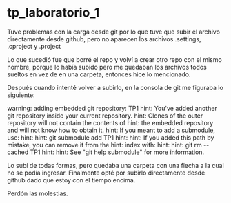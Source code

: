 # tp_laboratorio_1
Tuve problemas con la carga desde git por lo que tuve que subir el archivo directamente desde github, pero no aparecen los archivos .settings, .cproject y .project

Lo que sucedió fue que borré el repo y volví a crear otro repo con el mismo nombre, porque lo había subido pero me quedaban los archivos todos sueltos en vez de en una carpeta,
entonces hice lo mencionado.

Después cuando intenté volver a subirlo, en la consola de git me figuraba lo siguiente:

warning: adding embedded git repository: TP1
hint: You've added another git repository inside your current repository.
hint: Clones of the outer repository will not contain the contents of
hint: the embedded repository and will not know how to obtain it.
hint: If you meant to add a submodule, use:
hint:
hint:   git submodule add <url> TP1
hint:
hint: If you added this path by mistake, you can remove it from the
hint: index with:
hint:
hint:   git rm --cached TP1
hint:
hint: See "git help submodule" for more information.

Lo subí de todas formas, pero quedaba una carpeta con una flecha a la cual no se podía ingresar. Finalmente opté por subirlo directamente desde github dado que estoy
con el tiempo encima.

Perdón las molestias.
